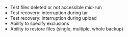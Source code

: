 - Test files deleted or not accessible mid-run
- Test recovery: interruption during tar
- Test recovery: interruption during upload
- Ability to specify exclusions
- Ability to restore files (single, multiple, whole backup)
